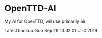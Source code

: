 # OpenTTD-AI
My AI for OpenTTD, will use primarily air

Latest backup: Sun Sep 29 13:32:01 UTC 2019
